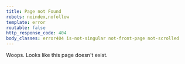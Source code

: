 ```yaml
---
title: Page not Found
robots: noindex,nofollow
template: error
routable: false
http_response_code: 404
body_classes: error404 is-not-singular not-front-page not-scrolled
---
```

Woops. Looks like this page doesn't exist.
